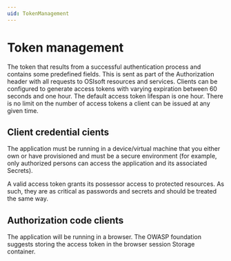 ```yaml
---
uid: TokenManagement
---
```


# Token management
The token that results from a successful authentication process and contains some predefined fields. This is sent as part of the Authorization header with all requests to OSIsoft resources and services. Clients can be configured to generate access tokens with varying expiration between 60 seconds and one hour. The default access token lifespan is one hour. There is no limit on the number of access tokens a client can be issued at any given time. 

## Client credential cients

The application must be running in a device/virtual machine that you either own or have provisioned and must be a secure environment (for example, only authorized persons can access the application and its associated Secrets).

A valid access token grants its possessor access to protected resources. As such, they are as critical as passwords and secrets and should be treated the same way.

## Authorization code clients

The application will be running in a browser. The OWASP foundation suggests storing the access token in the browser session Storage container.
